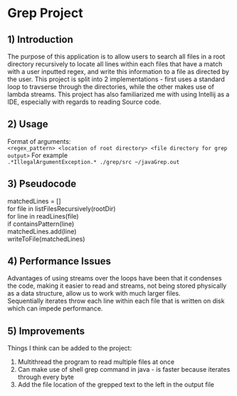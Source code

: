 # Grep Project #
## 1) Introduction ##
The purpose of this application is to allow users to search all files in a root directory recursively to locate all lines within each files
that have a match with a user inputted regex, and write this information to a file as directed by the user. This project is split into 2 implementations -
first uses a standard loop to travserse through the directories, while the other makes use of lambda streams. This project has also familiarized me
with using Intellij as a IDE, especially with regards to reading Source code.

## 2) Usage ##
Format of arguments: <br />
```<regex_pattern> <location of root directory> <file directory for grep output>```
For example <br />
```.*IllegalArgumentException.* ./grep/src ~/javaGrep.out```

## 3) Pseudocode ##
matchedLines = []<br />
for file in listFilesRecursively(rootDir)<br />
  for line in readLines(file)<br />
      if containsPattern(line)<br />
        matchedLines.add(line)<br />
writeToFile(matchedLines)<br />

## 4) Performance Issues ##
Advantages of using streams over the loops have been that it condenses the code, making it easier to read and streams, not being stored physically as a 
data structure, allow us to work with much larger files.<br />
Sequentially iterates throw each line within each file that is written on disk which can impede performance.

## 5) Improvements ##
Things I think can be added to the project:
1) Multithread the program to read multiple files at once
2) Can make use of shell grep command in java - is faster because iterates through every byte
3) Add the file location of the grepped text to the left in the output file
